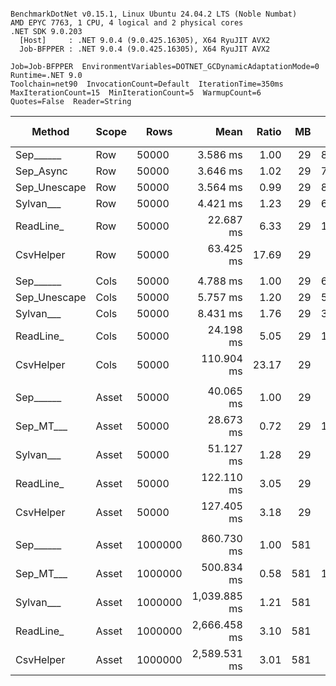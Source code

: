 ```

BenchmarkDotNet v0.15.1, Linux Ubuntu 24.04.2 LTS (Noble Numbat)
AMD EPYC 7763, 1 CPU, 4 logical and 2 physical cores
.NET SDK 9.0.203
  [Host]     : .NET 9.0.4 (9.0.425.16305), X64 RyuJIT AVX2
  Job-BFPPER : .NET 9.0.4 (9.0.425.16305), X64 RyuJIT AVX2

Job=Job-BFPPER  EnvironmentVariables=DOTNET_GCDynamicAdaptationMode=0  Runtime=.NET 9.0  
Toolchain=net90  InvocationCount=Default  IterationTime=350ms  
MaxIterationCount=15  MinIterationCount=5  WarmupCount=6  
Quotes=False  Reader=String  

```
| Method       | Scope | Rows    | Mean         | Ratio | MB  | MB/s   | ns/row | Allocated     | Alloc Ratio |
|------------- |------ |-------- |-------------:|------:|----:|-------:|-------:|--------------:|------------:|
| Sep______    | Row   | 50000   |     3.586 ms |  1.00 |  29 | 8110.7 |   71.7 |       1.03 KB |        1.00 |
| Sep_Async    | Row   | 50000   |     3.646 ms |  1.02 |  29 | 7978.2 |   72.9 |       1.03 KB |        1.00 |
| Sep_Unescape | Row   | 50000   |     3.564 ms |  0.99 |  29 | 8161.3 |   71.3 |       1.15 KB |        1.12 |
| Sylvan___    | Row   | 50000   |     4.421 ms |  1.23 |  29 | 6578.6 |   88.4 |       7.66 KB |        7.47 |
| ReadLine_    | Row   | 50000   |    22.687 ms |  6.33 |  29 | 1282.0 |  453.7 |    88608.3 KB |   86,414.19 |
| CsvHelper    | Row   | 50000   |    63.425 ms | 17.69 |  29 |  458.6 | 1268.5 |      20.12 KB |       19.62 |
|              |       |         |              |       |     |        |        |               |             |
| Sep______    | Cols  | 50000   |     4.788 ms |  1.00 |  29 | 6075.3 |   95.8 |       1.03 KB |        1.00 |
| Sep_Unescape | Cols  | 50000   |     5.757 ms |  1.20 |  29 | 5052.2 |  115.1 |       1.04 KB |        1.00 |
| Sylvan___    | Cols  | 50000   |     8.431 ms |  1.76 |  29 | 3450.1 |  168.6 |       8.03 KB |        7.78 |
| ReadLine_    | Cols  | 50000   |    24.198 ms |  5.05 |  29 | 1202.0 |  484.0 |   88608.32 KB |   85,841.93 |
| CsvHelper    | Cols  | 50000   |   110.904 ms | 23.17 |  29 |  262.3 | 2218.1 |     445.93 KB |      432.01 |
|              |       |         |              |       |     |        |        |               |             |
| Sep______    | Asset | 50000   |    40.065 ms |  1.00 |  29 |  726.0 |  801.3 |   13802.85 KB |        1.00 |
| Sep_MT___    | Asset | 50000   |    28.673 ms |  0.72 |  29 | 1014.4 |  573.5 |   13858.63 KB |        1.00 |
| Sylvan___    | Asset | 50000   |    51.127 ms |  1.28 |  29 |  568.9 | 1022.5 |   13962.26 KB |        1.01 |
| ReadLine_    | Asset | 50000   |   122.110 ms |  3.05 |  29 |  238.2 | 2442.2 |  102134.64 KB |        7.40 |
| CsvHelper    | Asset | 50000   |   127.405 ms |  3.18 |  29 |  228.3 | 2548.1 |   13974.95 KB |        1.01 |
|              |       |         |              |       |     |        |        |               |             |
| Sep______    | Asset | 1000000 |   860.730 ms |  1.00 | 581 |  676.0 |  860.7 |  266670.27 KB |        1.00 |
| Sep_MT___    | Asset | 1000000 |   500.834 ms |  0.58 | 581 | 1161.8 |  500.8 |  274965.85 KB |        1.03 |
| Sylvan___    | Asset | 1000000 | 1,039.885 ms |  1.21 | 581 |  559.6 | 1039.9 |   266826.6 KB |        1.00 |
| ReadLine_    | Asset | 1000000 | 2,666.458 ms |  3.10 | 581 |  218.2 | 2666.5 | 2038838.18 KB |        7.65 |
| CsvHelper    | Asset | 1000000 | 2,589.531 ms |  3.01 | 581 |  224.7 | 2589.5 |  266841.23 KB |        1.00 |
